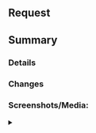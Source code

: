 ## Request

<!-- link to requested changes with details -->

## Summary

### Details

<!-- Provide details about the feature/issue/chore and how you are approaching it -->

### Changes

<!-- Provide a short description about your changes and thoughts (don't skip on details) -->

### Screenshots/Media:

<!-- Duplicate details tag as much as necessary for all media -->
<details>
  <summary>
    <!-- Title of the screenshot or recording -->
  </summary>

  <!-- Screenshot or recording related to your changes -->
</details>
